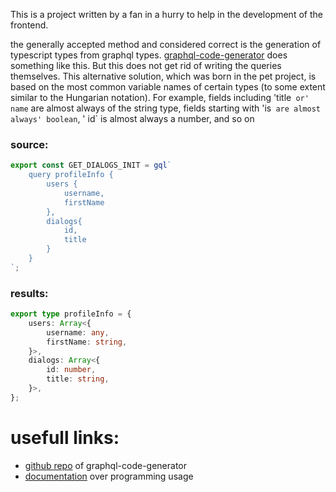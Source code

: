 
This is a project written by a fan in a hurry to help in the development of the frontend.



the generally accepted method and considered correct is the generation of typescript types from graphql types. [graphql-code-generator](https://www.graphql-code-generator.com/) does something like this. But this does not get rid of writing the queries themselves. This alternative solution, which was born in the pet project, is based on the most common variable names of certain types (to some extent similar to the Hungarian notation). For example, fields including 'title` or' name` are almost always of the string type, fields starting with 'is` are almost always' boolean`, ' id` is almost always a number, and so on

### source: 

```js
export const GET_DIALOGS_INIT = gql`
	query profileInfo {
		users {
			username,
			firstName
		},
		dialogs{
			id,
			title
		}
	}
`;
```

### results: 

```ts
export type profileInfo = {
    users: Array<{
        username: any,
        firstName: string,
    }>,
    dialogs: Array<{
        id: number,
        title: string,
    }>,
};
```

# usefull links: 

- [github repo](https://github.com/dotansimha/graphql-code-generator) of graphql-code-generator
- [documentation](https://www.graphql-code-generator.com/docs/getting-started/programmatic-usage) over programming usage